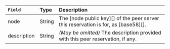 | `Field`       | Type   | Description                                         |
|:--------------|:-------|:----------------------------------------------------|
| <span class="code-snippet">node</span>        | String | The [node public key][] of the peer server this reservation is for, as [base58][]. |
| <span class="code-snippet">description</span> | String | _(May be omitted)_ The description provided with this peer reservation, if any. |
